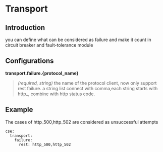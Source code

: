 # Transport

## Introduction
you can define what can be considered as failure and make it count in circuit breaker and fault-tolerance module

## Configurations

**transport.failure.{protocol_name}**
> *(required, string)* the name of the protocol client, now only support rest failure. a string list connect with comma,each string 
starts with http_, combine with http status code.


## Example
The cases of http_500,http_502 are considered as unsuccessful attempts
```
cse:
  transport:
    failure:
      rest: http_500,http_502
```
